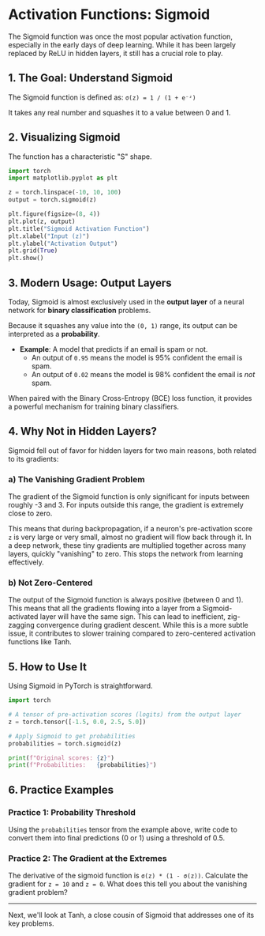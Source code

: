 # Activation Functions: Sigmoid

The Sigmoid function was once the most popular activation function, especially in the early days of deep learning. While it has been largely replaced by ReLU in hidden layers, it still has a crucial role to play.

## 1. The Goal: Understand Sigmoid

The Sigmoid function is defined as:
`σ(z) = 1 / (1 + e⁻ᶻ)`

It takes any real number and squashes it to a value between 0 and 1.

## 2. Visualizing Sigmoid

The function has a characteristic "S" shape.

```python
import torch
import matplotlib.pyplot as plt

z = torch.linspace(-10, 10, 100)
output = torch.sigmoid(z)

plt.figure(figsize=(8, 4))
plt.plot(z, output)
plt.title("Sigmoid Activation Function")
plt.xlabel("Input (z)")
plt.ylabel("Activation Output")
plt.grid(True)
plt.show()
```

## 3. Modern Usage: Output Layers

Today, Sigmoid is almost exclusively used in the **output layer** of a neural network for **binary classification** problems.

Because it squashes any value into the `(0, 1)` range, its output can be interpreted as a **probability**.

- **Example**: A model that predicts if an email is spam or not.
    - An output of `0.95` means the model is 95% confident the email is spam.
    - An output of `0.02` means the model is 98% confident the email is *not* spam.

When paired with the Binary Cross-Entropy (BCE) loss function, it provides a powerful mechanism for training binary classifiers.

## 4. Why Not in Hidden Layers?

Sigmoid fell out of favor for hidden layers for two main reasons, both related to its gradients:

### a) The Vanishing Gradient Problem
The gradient of the Sigmoid function is only significant for inputs between roughly -3 and 3. For inputs outside this range, the gradient is extremely close to zero.

This means that during backpropagation, if a neuron's pre-activation score `z` is very large or very small, almost no gradient will flow back through it. In a deep network, these tiny gradients are multiplied together across many layers, quickly "vanishing" to zero. This stops the network from learning effectively.

### b) Not Zero-Centered
The output of the Sigmoid function is always positive (between 0 and 1). This means that all the gradients flowing into a layer from a Sigmoid-activated layer will have the same sign. This can lead to inefficient, zig-zagging convergence during gradient descent. While this is a more subtle issue, it contributes to slower training compared to zero-centered activation functions like Tanh.

## 5. How to Use It

Using Sigmoid in PyTorch is straightforward.

```python
import torch

# A tensor of pre-activation scores (logits) from the output layer
z = torch.tensor([-1.5, 0.0, 2.5, 5.0])

# Apply Sigmoid to get probabilities
probabilities = torch.sigmoid(z)

print(f"Original scores: {z}")
print(f"Probabilities:   {probabilities}")
```

## 6. Practice Examples

### Practice 1: Probability Threshold
Using the `probabilities` tensor from the example above, write code to convert them into final predictions (0 or 1) using a threshold of 0.5.

### Practice 2: The Gradient at the Extremes
The derivative of the sigmoid function is `σ(z) * (1 - σ(z))`.
Calculate the gradient for `z = 10` and `z = 0`.
What does this tell you about the vanishing gradient problem?

---
Next, we'll look at Tanh, a close cousin of Sigmoid that addresses one of its key problems.
